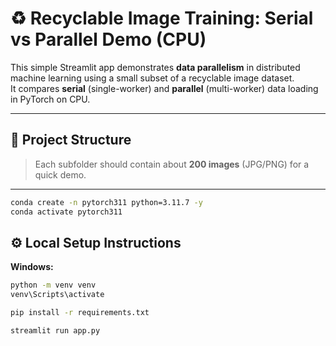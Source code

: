 # ♻️ Recyclable Image Training: Serial vs Parallel Demo (CPU)

This simple Streamlit app demonstrates **data parallelism** in distributed machine learning using a small subset of a recyclable image dataset.  
It compares **serial** (single-worker) and **parallel** (multi-worker) data loading in PyTorch on CPU.

---

## 🧱 Project Structure


> Each subfolder should contain about **200 images** (JPG/PNG) for a quick demo.

---
```bash
conda create -n pytorch311 python=3.11.7 -y
conda activate pytorch311
```
## ⚙️ Local Setup Instructions


**Windows:**
```bash
python -m venv venv
venv\Scripts\activate

pip install -r requirements.txt

streamlit run app.py
